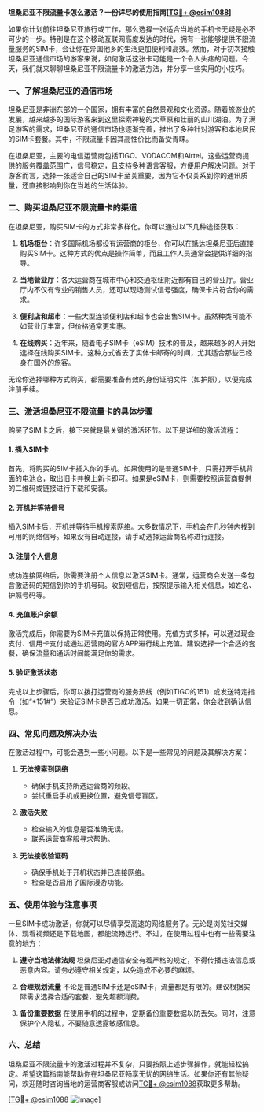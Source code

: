 **坦桑尼亚不限流量卡怎么激活？一份详尽的使用指南[[TG💪+ @esim1088](https://t.me/s/esim1088)]**

如果你计划前往坦桑尼亚旅行或工作，那么选择一张适合当地的手机卡无疑是必不可少的一步。特别是在这个移动互联网高度发达的时代，拥有一张能够提供不限流量服务的SIM卡，会让你在异国他乡的生活更加便利和高效。然而，对于初次接触坦桑尼亚通信市场的游客来说，如何激活这张卡可能是一个令人头疼的问题。今天，我们就来聊聊坦桑尼亚不限流量卡的激活方法，并分享一些实用的小技巧。

### 一、了解坦桑尼亚的通信市场

坦桑尼亚是非洲东部的一个国家，拥有丰富的自然景观和文化资源。随着旅游业的发展，越来越多的国际游客来到这里探索神秘的大草原和壮丽的山川湖泊。为了满足游客的需求，坦桑尼亚的通信市场也逐渐完善，推出了多种针对游客和本地居民的SIM卡套餐。其中，不限流量卡因其高性价比而备受青睐。

在坦桑尼亚，主要的电信运营商包括TIGO、VODACOM和Airtel。这些运营商提供的服务覆盖范围广，信号稳定，且支持多种语言客服，方便用户解决问题。对于游客而言，选择一张适合自己的SIM卡至关重要，因为它不仅关系到你的通讯质量，还直接影响到你在当地的生活体验。

### 二、购买坦桑尼亚不限流量卡的渠道

在坦桑尼亚，购买SIM卡的方式非常多样化。你可以通过以下几种途径获取：

1. **机场柜台**：许多国际机场都设有运营商的柜台，你可以在抵达坦桑尼亚后直接购买SIM卡。这种方式的优点是操作简单，而且工作人员通常会提供详细的指导。

2. **当地营业厅**：各大运营商在城市中心和交通枢纽附近都有自己的营业厅。营业厅内不仅有专业的销售人员，还可以现场测试信号强度，确保卡片符合你的需求。

3. **便利店和超市**：一些大型连锁便利店和超市也会出售SIM卡。虽然种类可能不如营业厅丰富，但价格通常更实惠。

4. **在线购买**：近年来，随着电子SIM卡（eSIM）技术的普及，越来越多的人开始选择在线购买SIM卡。这种方式省去了实体卡邮寄的时间，尤其适合那些已经身在国外的旅客。

无论你选择哪种方式购买，都需要准备有效的身份证明文件（如护照），以便完成注册手续。

### 三、激活坦桑尼亚不限流量卡的具体步骤

购买了SIM卡之后，接下来就是最关键的激活环节。以下是详细的激活流程：

#### 1. 插入SIM卡
首先，将购买的SIM卡插入你的手机。如果使用的是普通SIM卡，只需打开手机背面的电池仓，取出旧卡并换上新卡即可。如果是eSIM卡，则需要按照运营商提供的二维码或链接进行下载和安装。

#### 2. 开机并等待信号
插入SIM卡后，开机并等待手机搜索网络。大多数情况下，手机会在几秒钟内找到可用的网络信号。如果没有自动连接，请手动选择运营商名称进行连接。

#### 3. 注册个人信息
成功连接网络后，你需要注册个人信息以激活SIM卡。通常，运营商会发送一条包含激活码的短信到你的手机号码。收到短信后，按照提示输入相关信息，如姓名、护照号码等。

#### 4. 充值账户余额
激活完成后，你需要为SIM卡充值以保持正常使用。充值方式多样，可以通过现金支付、信用卡支付或通过运营商的官方APP进行线上充值。建议选择一个合适的套餐，确保流量和通话时间能满足你的需求。

#### 5. 验证激活状态
完成以上步骤后，你可以拨打运营商的服务热线（例如TIGO的151）或发送特定指令（如“*151#”）来验证SIM卡是否已成功激活。如果一切正常，你会收到确认信息。

### 四、常见问题及解决办法

在激活过程中，可能会遇到一些小问题。以下是一些常见的问题及其解决方案：

1. **无法搜索到网络**
   - 确保手机支持所选运营商的频段。
   - 尝试重启手机或更换位置，避免信号盲区。

2. **激活失败**
   - 检查输入的信息是否准确无误。
   - 联系运营商客服寻求帮助。

3. **无法接收验证码**
   - 确保手机处于开机状态并已连接网络。
   - 检查是否启用了国际漫游功能。

### 五、使用体验与注意事项

一旦SIM卡成功激活，你就可以尽情享受高速的网络服务了。无论是浏览社交媒体、观看视频还是下载地图，都能流畅运行。不过，在使用过程中也有一些需要注意的地方：

1. **遵守当地法律法规**
   坦桑尼亚对通信安全有着严格的规定，不得传播违法信息或恶意内容。请务必遵守相关规定，以免造成不必要的麻烦。

2. **合理规划流量**
   不论是普通SIM卡还是eSIM卡，流量都是有限的。建议根据实际需求选择合适的套餐，避免超额消费。

3. **备份重要数据**
   在使用手机的过程中，定期备份重要数据以防丢失。同时，注意保护个人隐私，不要随意透露敏感信息。

### 六、总结

坦桑尼亚不限流量卡的激活过程并不复杂，只要按照上述步骤操作，就能轻松搞定。希望这篇指南能帮助你在坦桑尼亚畅享无忧的网络生活。如果你还有其他疑问，欢迎随时咨询当地的运营商客服或访问[TG💪+ @esim1088](https://t.me/s/esim1088)获取更多帮助。

[[TG💪+ @esim1088](https://t.me/s/esim1088) ![Image](https://i.postimg.cc/4NQfJmqS/Snipaste-2025-05-13-00-14-12.png)]
